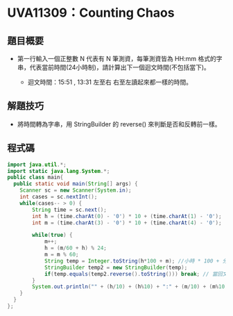 # UVA11309：Counting Chaos

## 題目概要

- 第一行輸入一個正整數 N 代表有 N 筆測資，每筆測資皆為 HH:mm 格式的字串，代表當前時間(24小時制)，請計算出下一個迴文時間(不包括當下)。
  
  - 迴文時間：15:51 , 13:31 左至右 右至左讀起來都一樣的時間。

## 解題技巧

- 將時間轉為字串，用 StringBuilder 的 reverse() 來判斷是否和反轉前一樣。

## 程式碼

```java
import java.util.*;
import static java.lang.System.*;
public class main{
  public static void main(String[] args) {
    Scanner sc = new Scanner(System.in);
    int cases = sc.nextInt();
    while(cases-- > 0) {
        String time = sc.next();
        int h = (time.charAt(0) - '0') * 10 + (time.charAt(1) - '0');
        int m = (time.charAt(3) - '0') * 10 + (time.charAt(4) - '0');

        while(true) {
            m++;
            h = (m/60 + h) % 24;
            m = m % 60;
            String temp = Integer.toString(h*100 + m); //小時 * 100 + 分 → 23:30 => 2330
            StringBuilder temp2 = new StringBuilder(temp);
            if(temp.equals(temp2.reverse().toString())) break; // 當回文就停止
        }
        System.out.println("" + (h/10) + (h%10) + ":" + (m/10) + (m%10)); // 個位數要補0
    }
  }
};
```
